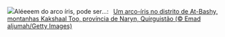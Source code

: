 ![](https://www.bing.com/th?id=OHR.KyrgyzstanRainbow_PT-BR1032098140_UHD.jpg&w=1000)Aléeeem do arco íris, pode ser...:&nbsp;&ensp;[Um arco-íris no distrito de At-Bashy, montanhas Kakshaal Too, província de Naryn, Quirguistão (© Emad aljumah/Getty Images)](https://www.bing.com/th?id=OHR.KyrgyzstanRainbow_PT-BR1032098140_UHD.jpg)
<br><br/>
